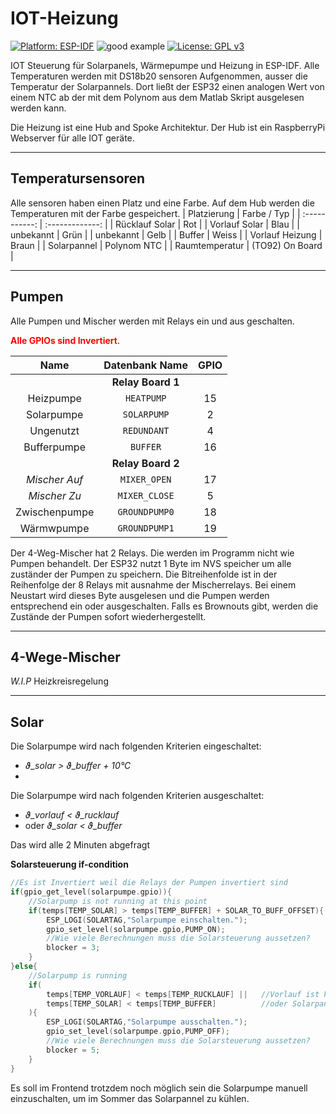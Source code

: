 # IOT-Heizung
[![Platform: ESP-IDF](https://img.shields.io/badge/ESP--IDF-v3.0%2B-purple.svg)](https://docs.espressif.com/projects/esp-idf/en/stable/get-started/)
![good example](https://img.shields.io/badge/stability-bleedingEdge-red.svg)
[![License: GPL v3](https://img.shields.io/badge/License-GPLv3-blue.svg)](https://www.gnu.org/licenses/gpl-3.0)

IOT Steuerung für Solarpanels, Wärmepumpe und Heizung in ESP-IDF.
Alle Temperaturen werden mit DS18b20 sensoren Aufgenommen,
ausser die Temperatur der Solarpannels. Dort ließt der ESP32
einen analogen Wert von einem NTC ab der mit dem Polynom aus dem
Matlab Skript ausgelesen werden kann.

Die Heizung ist eine Hub and Spoke Architektur. Der Hub ist ein RaspberryPi Webserver für alle IOT geräte.

---
## Temperatursensoren
Alle sensoren haben einen Platz und eine Farbe.
Auf dem Hub werden die Temperaturen mit der Farbe gespeichert.
| Platzierung     | Farbe / Typ     |
| :-----------:   | :-------------: |
| Rücklauf Solar  | Rot             |
| Vorlauf Solar   | Blau            |
| unbekannt       | Grün            |
| unbekannt       | Gelb            |
| Buffer          | Weiss           |
| Vorlauf Heizung | Braun           |
| Solarpannel     | Polynom NTC     |
| Raumtemperatur  | (TO92) On Board |

---
## Pumpen
Alle Pumpen und Mischer werden mit Relays ein und aus geschalten.

<span style="color:red">**Alle GPIOs sind Invertiert**</span>.

| Name        | Datenbank Name | GPIO |
| :-------:   | :------------: | :--: |
||             **Relay Board 1**     || 
| Heizpumpe   | `HEATPUMP`     |   15 |
| Solarpumpe  | `SOLARPUMP`    |    2 |
| Ungenutzt   | `REDUNDANT`    |    4 |
| Bufferpumpe | `BUFFER`       |   16 |
||             **Relay Board 2**     || 
|*Mischer Auf*| `MIXER_OPEN`   |   17 |
|*Mischer Zu* | `MIXER_CLOSE`  |    5 |
|Zwischenpumpe| `GROUNDPUMP0`  |   18 |
| Wärmwpumpe  | `GROUNDPUMP1`  |   19 |

Der 4-Weg-Mischer hat 2 Relays. Die werden im Programm nicht
wie Pumpen behandelt.
Der ESP32 nutzt 1 Byte im NVS speicher um alle zuständer der Pumpen zu speichern. Die Bitreihenfolde ist in der Reihenfolge der 8 Relays mit ausnahme der Mischerrelays.
Bei einem Neustart wird dieses Byte ausgelesen und die Pumpen
werden entsprechend ein oder ausgeschalten.
Falls es Brownouts gibt, werden die Zustände der Pumpen sofort wiederhergestellt.

***
## 4-Wege-Mischer
*W.I.P*
Heizkreisregelung

---
## Solar
Die Solarpumpe wird nach folgenden Kriterien eingeschaltet:
* <i>&thetasym;_solar > &thetasym;_buffer + 10°C</i>
* 
Die Solarpumpe wird nach folgenden Kriterien ausgeschaltet:
* <i>&thetasym;_vorlauf < &thetasym;_rucklauf</i>
* oder <i>&thetasym;_solar < &thetasym;_buffer</i>

Das wird alle 2 Minuten abgefragt

**Solarsteuerung if-condition**
```c
//Es ist Invertiert weil die Relays der Pumpen invertiert sind
if(gpio_get_level(solarpumpe.gpio)){
    //Solarpump is not running at this point
    if(temps[TEMP_SOLAR] > temps[TEMP_BUFFER] + SOLAR_TO_BUFF_OFFSET){
        ESP_LOGI(SOLARTAG,"Solarpumpe einschalten.");
        gpio_set_level(solarpumpe.gpio,PUMP_ON);
        //Wie viele Berechnungen muss die Solarsteuerung aussetzen?
        blocker = 3;
    }
}else{
    //Solarpump is running
    if(
        temps[TEMP_VORLAUF] < temps[TEMP_RUCKLAUF] ||   //Vorlauf ist kälter als Rücklauf
        temps[TEMP_SOLAR] < temps[TEMP_BUFFER]          //oder Solarpannel ist kälter als Buffer
    ){  
        ESP_LOGI(SOLARTAG,"Solarpumpe ausschalten.");
        gpio_set_level(solarpumpe.gpio,PUMP_OFF);
        //Wie viele Berechnungen muss die Solarsteuerung aussetzen?
        blocker = 5;
    }
}
```

Es soll im Frontend trotzdem noch möglich sein die Solarpumpe
manuell einzuschalten, um im Sommer das Solarpannel zu kühlen. 